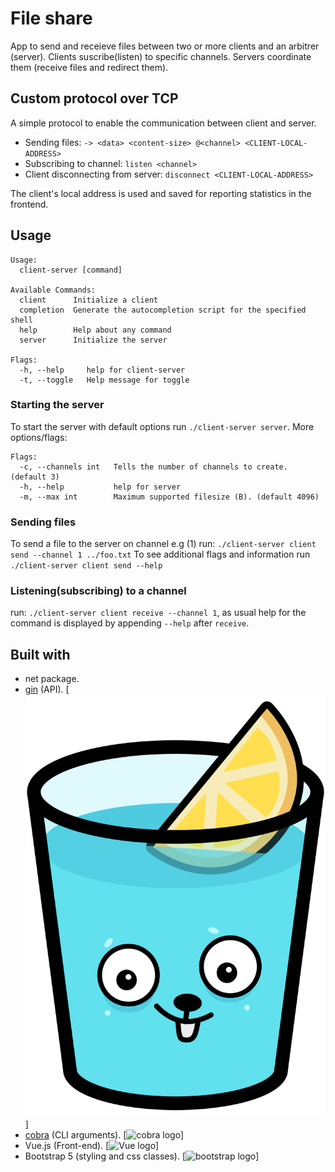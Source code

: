 # File share 
App to send and receieve files between two or more clients and an arbitrer (server).
Clients suscribe(listen) to specific channels.
Servers coordinate them (receive files and redirect them).

## Custom protocol over TCP
A simple protocol to enable the communication between client and server.
* Sending files: `-> <data> <content-size> @<channel> <CLIENT-LOCAL-ADDRESS>` 
* Subscribing to channel: `listen <channel>`
* Client disconnecting from server: `disconnect <CLIENT-LOCAL-ADDRESS>`

The client's local address is used and saved for reporting statistics in the frontend.

## Usage
```
Usage:
  client-server [command]

Available Commands:
  client      Initialize a client
  completion  Generate the autocompletion script for the specified shell
  help        Help about any command
  server      Initialize the server

Flags:
  -h, --help     help for client-server
  -t, --toggle   Help message for toggle
```
### Starting the server
To start the server with default options run `./client-server server`. 
More options/flags:
```
Flags:
  -c, --channels int   Tells the number of channels to create. (default 3)
  -h, --help           help for server
  -m, --max int        Maximum supported filesize (B). (default 4096)
```
### Sending files 
To send a file to the server on channel e.g (1) run: `./client-server client send --channel 1 ../foo.txt`
To see additional flags and information run `./client-server client send --help`
### Listening(subscribing) to a channel
run: `./client-server client receive --channel 1`, as usual help for the command is displayed by appending `--help` after `receive`.

## Built with
* net package.
* [gin](https://github.com/gin-gonic/gin) (API).
	[![gin logo](https://raw.githubusercontent.com/gin-gonic/logo/master/color.png)]
* [cobra](https://cobra.dev/) (CLI arguments).
	[![cobra logo]([https://cobra.dev/home/logo.png])]
* Vue.js (Front-end).
	[![Vue logo]([https://upload.wikimedia.org/wikipedia/commons/thumb/9/95/Vue.js_Logo_2.svg/1184px-Vue.js_Logo_2.svg.png])]
* Bootstrap 5 (styling and css classes).
	[![bootstrap logo]([https://upload.wikimedia.org/wikipedia/commons/thumb/b/b2/Bootstrap_logo.svg/512px-Bootstrap_logo.svg.png])]
